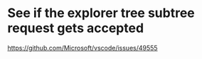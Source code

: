# See if the explorer tree subtree request gets accepted

https://github.com/Microsoft/vscode/issues/49555

